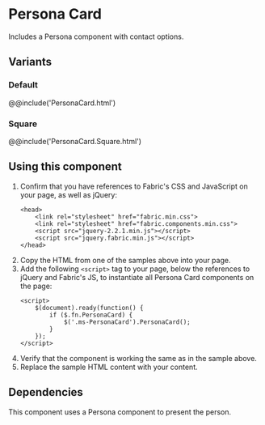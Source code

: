 # Persona Card
Includes a Persona component with contact options.

## Variants

### Default
@@include('PersonaCard.html')

### Square
@@include('PersonaCard.Square.html')

## Using this component
1. Confirm that you have references to Fabric's CSS and JavaScript on your page, as well as jQuery:
    ```
    <head>
        <link rel="stylesheet" href="fabric.min.css">
        <link rel="stylesheet" href="fabric.components.min.css">
        <script src="jquery-2.2.1.min.js"></script>
        <script src="jquery.fabric.min.js"></script>
    </head>
    ```
2. Copy the HTML from one of the samples above into your page.
3. Add the following `<script>` tag to your page, below the references to jQuery and Fabric's JS, to instantiate all Persona Card components on the page:
    ```
    <script>
        $(document).ready(function() {
            if ($.fn.PersonaCard) {
                $('.ms-PersonaCard').PersonaCard();
            }
        });
    </script>
    ```
4. Verify that the component is working the same as in the sample above.
5. Replace the sample HTML content with your content.

## Dependencies
This component uses a Persona component to present the person.
